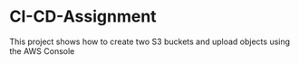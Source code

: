 # CI-CD-Assignment
This project shows how to create two S3 buckets and upload objects using the AWS Console
